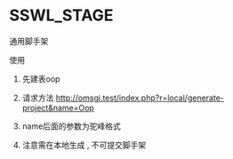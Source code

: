 # SSWL_STAGE
通用脚手架



使用

1. 先建表oop

2. 请求方法 http://omsgj.test/index.php?r=local/generate-project&name=Oop

3. name后面的参数为驼峰格式

4. 注意需在本地生成 , 不可提交脚手架